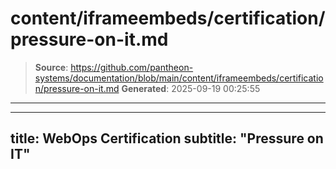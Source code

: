 # content/iframeembeds/certification/pressure-on-it.md

> **Source**: https://github.com/pantheon-systems/documentation/blob/main/content/iframeembeds/certification/pressure-on-it.md
> **Generated**: 2025-09-19 00:25:55

---

---
title: WebOps Certification
subtitle: "Pressure on IT"
---

<Partial file="certification-guide/pressure-on-it.md" />
